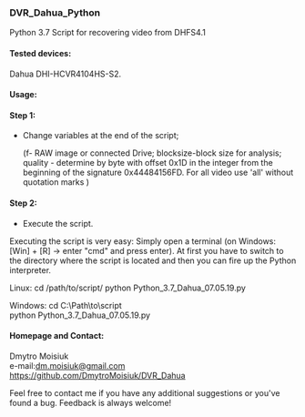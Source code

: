 ### DVR_Dahua_Python
Python 3.7
Script for recovering video from DHFS4.1

#### Tested devices:

Dahua DHI-HCVR4104HS-S2.


#### Usage:

#### Step 1:
- Change variables at the end of the script;

    (f- RAW image or connected Drive; 
  blocksize-block size for analysis; 
  quality - determine by byte with offset 0x1D in the integer from the beginning of the signature 0x44484156FD. For all video use 'all' without quotation marks ) 

#### Step 2:
- Execute the script.

Executing the script is very easy: Simply open a terminal (on Windows: [Win] + [R] -> enter "cmd" and press enter). At first you have to switch to the directory where the script is located and then you can fire up the Python interpreter.

 Linux:
cd /path/to/script/
python Python_3.7_Dahua_07.05.19.py 

 Windows:
cd C:\Path\to\script\
python Python_3.7_Dahua_07.05.19.py



#### Homepage and Contact:

Dmytro Moisiuk  
e-mail:dm.moisiuk@gmail.com
https://github.com/DmytroMoisiuk/DVR_Dahua

Feel free to contact me if you have any additional suggestions or you've found a bug. Feedback is always welcome! 
